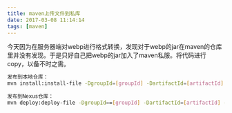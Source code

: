 ```yaml
---
title: maven上传文件到私库
date: 2017-03-08 11:14:14
tags: [maven]
---
```


今天因为在服务器端对webp进行格式转换，发现对于webp的jar在maven的仓库里并没有发现。于是只好自己把webp的jar加入了maven私服。将代码进行copy，以备不时之需。
```bash
发布到本地仓库：
mvn install:install-file -DgroupId=[groupId] -DartifactId=[artifactId] -Dversion=[version] -Dpackaging=jar -Dfile=[path to file]
 
发布到Nexus仓库：
mvn deploy:deploy-file -DgroupId==[groupId] -DartifactId=[artifactId] -Dversion=[version] -Dpackaging=jar -Dfile=[path to file] -Durl=[url] -DrepositoryId=[id]
```
